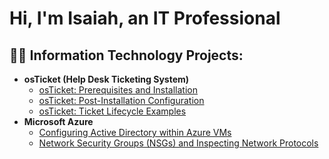 <h1>Hi, I'm Isaiah, an IT Professional</h1>

<h2>👨‍💻 Information Technology Projects:</h2>

- <b>osTicket (Help Desk Ticketing System)</b>
  - [osTicket: Prerequisites and Installation](https://github.com/MartinIJtech/osticket-prereqs)
  - [osTicket: Post-Installation Configuration](https://github.com/MartinIJtech/post-install-config)
  - [osTicket: Ticket Lifecycle Examples](https://github.com/MartinIJtech/ticket-lifecycle)
- <b>Microsoft Azure</b>
  - [Configuring Active Directory within Azure VMs](https://github.com/MartinIJtech/configure-ad)
  - [Network Security Groups (NSGs) and Inspecting Network Protocols](https://github.com/MartinIJtech/azure-network-protocols)





